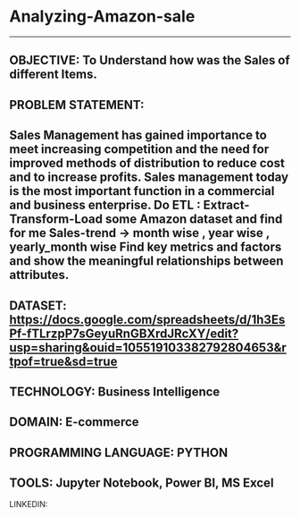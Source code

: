 # Analyzing-Amazon-sale
---------------------------------------------------------------------------------------------------------------------------------------------------------------------------------------
OBJECTIVE:
To Understand how was the Sales of different Items.
---------------------------------------------------------------------------------------------------------------------------------------------------------------------------------------
PROBLEM STATEMENT:
---------------------------------------------------------------------------------------------------------------------------------------------------------------------------------------
Sales Management has gained importance to meet increasing competition and the need for improved methods of distribution to reduce cost and to increase profits. Sales management today is the most important function in a commercial and business enterprise. Do ETL : Extract-Transform-Load some Amazon dataset and find for me Sales-trend -> month wise , year wise , yearly_month wise Find key metrics and factors and show the meaningful relationships between attributes.
---------------------------------------------------------------------------------------------------------------------------------------------------------------------------------------
DATASET:
https://docs.google.com/spreadsheets/d/1h3EsPf-fTLrzpP7sGeyuRnGBXrdJRcXY/edit?usp=sharing&ouid=105519103382792804653&rtpof=true&sd=true
---------------------------------------------------------------------------------------------------------------------------------------------------------------------------------------
TECHNOLOGY:
Business Intelligence
---------------------------------------------------------------------------------------------------------------------------------------------------------------------------------------
DOMAIN:
E-commerce
---------------------------------------------------------------------------------------------------------------------------------------------------------------------------------------
PROGRAMMING LANGUAGE:
PYTHON
---------------------------------------------------------------------------------------------------------------------------------------------------------------------------------------
TOOLS:
Jupyter Notebook, Power BI, MS Excel
---------------------------------------------------------------------------------------------------------------------------------------------------------------------------------------
LINKEDIN:

